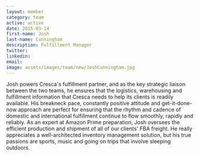 ```yaml
---
layout: member
category: team
active: active
date: 2015-03-14
first-name: Josh
last-name: Cunningham
description: Fulfillment Manager
twitter:
linkedin:
email:
image: assets/images/team/new/JoshCunningham.jpg
---
```

Josh powers Cresca's fulfillment partner, and as the key strategic liaison between the two teams, he ensures that the logistics, warehousing and fulfillment information that Cresca needs to help its clients is readily available. His breakneck pace, constantly positive attitude and get-it-done-now approach are perfect for ensuring that the rhythm and cadence of domestic and international fulfillment continue to flow smoothly, rapidly and reliably. As an expert at Amazon Prime preparation, Josh oversees the efficient production and shipment of all of our clients' FBA freight. He really appreciates a well-architected inventory management solution, but his true passions are sports, music and going on trips that involve sleeping outdoors.
